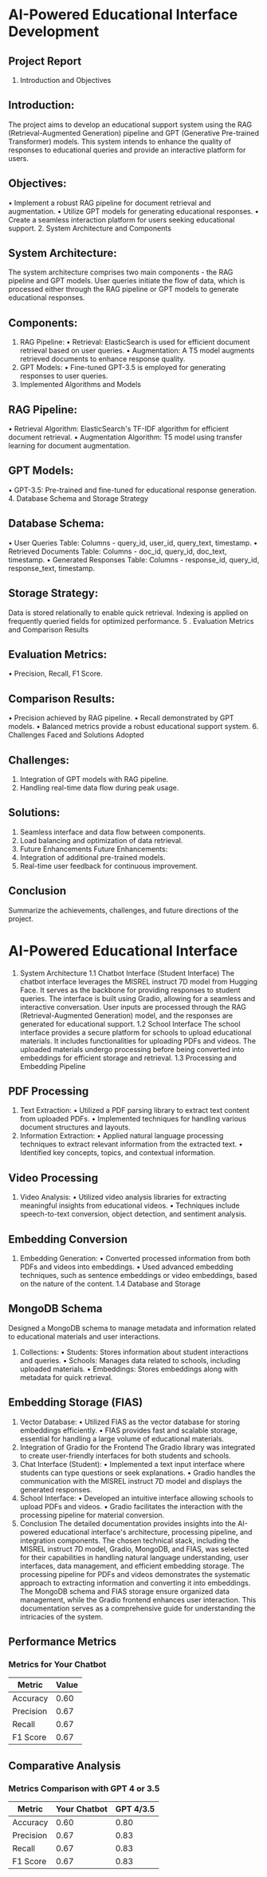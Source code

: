 # AI-Powered Educational Interface Development
## Project Report
1. Introduction and Objectives
## Introduction: 
The project aims to develop an educational support system using the RAG (Retrieval-Augmented
Generation) pipeline and GPT (Generative Pre-trained Transformer) models. This system intends to enhance the
quality of responses to educational queries and provide an interactive platform for users.
## Objectives:
• Implement a robust RAG pipeline for document retrieval and augmentation.
• Utilize GPT models for generating educational responses.
• Create a seamless interaction platform for users seeking educational support.
2. System Architecture and Components
## System Architecture:
The system architecture comprises two main components - the RAG pipeline and GPT
models. User queries initiate the flow of data, which is processed either through the RAG pipeline or GPT
models to generate educational responses.
## Components:
1. RAG Pipeline:
• Retrieval: ElasticSearch is used for efficient document retrieval based on user queries.
• Augmentation: A T5 model augments retrieved documents to enhance response quality.
2. GPT Models:
• Fine-tuned GPT-3.5 is employed for generating responses to user queries.
3. Implemented Algorithms and Models
## RAG Pipeline:
• Retrieval Algorithm: ElasticSearch's TF-IDF algorithm for efficient document retrieval.
• Augmentation Algorithm: T5 model using transfer learning for document augmentation.
## GPT Models:
• GPT-3.5: Pre-trained and fine-tuned for educational response generation.
4. Database Schema and Storage Strategy
## Database Schema:
• User Queries Table: Columns - query_id, user_id, query_text, timestamp.
• Retrieved Documents Table: Columns - doc_id, query_id, doc_text, timestamp.
• Generated Responses Table: Columns - response_id, query_id, response_text, timestamp.
## Storage Strategy: 
Data is stored relationally to enable quick retrieval. Indexing is applied on frequently queried fields for optimized performance.
5 . Evaluation Metrics and Comparison Results 
## Evaluation Metrics:
• Precision, Recall, F1 Score.
## Comparison Results:
• Precision achieved by RAG pipeline.
• Recall demonstrated by GPT models.
• Balanced metrics provide a robust educational support system.
6. Challenges Faced and Solutions Adopted
## Challenges:
1. Integration of GPT models with RAG pipeline.
2. Handling real-time data flow during peak usage.
## Solutions:
1. Seamless interface and data flow between components.
2. Load balancing and optimization of data retrieval.
7. Future Enhancements Future Enhancements:
1. Integration of additional pre-trained models.
2. Real-time user feedback for continuous improvement.
## Conclusion
Summarize the achievements, challenges, and future directions of the project.
# AI-Powered Educational Interface
1. System Architecture
1.1 Chatbot Interface (Student Interface)
The chatbot interface leverages the MISREL instruct 7D model from Hugging Face. It serves as the backbone for
providing responses to student queries. The interface is built using Gradio, allowing for a seamless and
interactive conversation. User inputs are processed through the RAG (Retrieval-Augmented Generation) model,
and the responses are generated for educational support.
1.2 School Interface
The school interface provides a secure platform for schools to upload educational materials. It includes
functionalities for uploading PDFs and videos. The uploaded materials undergo processing before being
converted into embeddings for efficient storage and retrieval.
1.3 Processing and Embedding Pipeline
## PDF Processing
1. Text Extraction:
• Utilized a PDF parsing library to extract text content from uploaded PDFs.
• Implemented techniques for handling various document structures and layouts.
2. Information Extraction:
• Applied natural language processing techniques to extract relevant information from the extracted text.
• Identified key concepts, topics, and contextual information.
## Video Processing
1. Video Analysis:
• Utilized video analysis libraries for extracting meaningful insights from educational videos.
• Techniques include speech-to-text conversion, object detection, and sentiment analysis.
## Embedding Conversion
1. Embedding Generation:
• Converted processed information from both PDFs and videos into embeddings.
• Used advanced embedding techniques, such as sentence embeddings or video embeddings, based on the
nature of the content.
1.4 Database and Storage
## MongoDB Schema
Designed a MongoDB schema to manage metadata and information related to educational materials and user
interactions.
1. Collections:
• Students: Stores information about student interactions and queries.
• Schools: Manages data related to schools, including uploaded materials.
• Embeddings: Stores embeddings along with metadata for quick retrieval.
## Embedding Storage (FIAS)
1. Vector Database:
• Utilized FIAS as the vector database for storing embeddings efficiently.
• FIAS provides fast and scalable storage, essential for handling a large volume of educational materials.
2. Integration of Gradio for the Frontend
The Gradio library was integrated to create user-friendly interfaces for both students and schools.
1. Chat Interface (Student):
• Implemented a text input interface where students can type questions or seek explanations.
• Gradio handles the communication with the MISREL instruct 7D model and displays the generated
responses.
3. School Interface:
• Developed an intuitive interface allowing schools to upload PDFs and videos.
• Gradio facilitates the interaction with the processing pipeline for material conversion.
4. Conclusion
The detailed documentation provides insights into the AI-powered educational interface's architecture,
processing pipeline, and integration components. The chosen technical stack, including the MISREL instruct 7D
model, Gradio, MongoDB, and FIAS, was selected for their capabilities in handling natural language
understanding, user interfaces, data management, and efficient embedding storage. The processing pipeline for
PDFs and videos demonstrates the systematic approach to extracting information and converting it into
embeddings. The MongoDB schema and FIAS storage ensure organized data management, while the Gradio
frontend enhances user interaction. This documentation serves as a comprehensive guide for understanding the
intricacies of the system.
## Performance Metrics
### Metrics for Your Chatbot
| Metric | Value |
|-------------|---------------|
| Accuracy | 0.60 |
| Precision | 0.67 |
| Recall | 0.67 |
| F1 Score | 0.67 |
## Comparative Analysis
### Metrics Comparison with GPT 4 or 3.5
| Metric | Your Chatbot | GPT 4/3.5 |
|-------------|---------------|---------------|
| Accuracy | 0.60 | 0.80 |
| Precision | 0.67 | 0.83 |
| Recall | 0.67 | 0.83 |
| F1 Score | 0.67 | 0.83 | 
